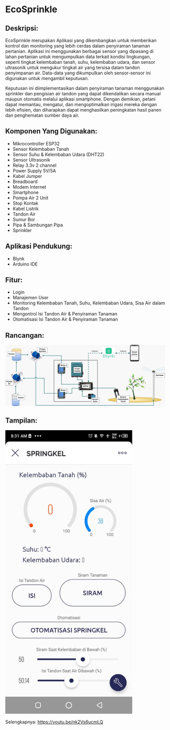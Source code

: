 # EcoSprinkle

## Deskripsi:
EcoSprinkle merupakan Aplikasi yang dikembangkan untuk memberikan kontrol dan monitoring yang lebih cerdas dalam penyiraman tanaman pertanian. Aplikasi ini menggunakan berbagai sensor yang dipasang di lahan pertanian untuk mengumpulkan data terkait kondisi lingkungan, seperti tingkat kelembaban tanah, suhu, kelembaban udara, dan sensor ultrasonik untuk mengukur tingkat air yang tersisa dalam tandon penyimpanan air. Data-data yang dikumpulkan oleh sensor-sensor ini digunakan untuk mengambil keputusan. 

Keputusan ini diimplementasikan dalam penyiraman tanaman menggunakan sprinkler dan pengisian air tandon yang dapat dikendalikan secara manual maupun otomatis melalui aplikasi smartphone. Dengan demikian, petani dapat memantau, mengatur, dan mengoptimalkan irigasi mereka dengan lebih efisien, dan diharapkan dapat menghasilkan peningkatan hasil panen dan penghematan sumber daya air.

## Komponen Yang Digunakan:
* Mikrocontroller ESP32
* Sensor Kelembaban Tanah
* Sensor Suhu & Kelembaban Udara (DHT22)
* Sensor Ultrasonik
* Relay 3.3v 2 channel
* Power Supply 5V/5A
* Kabel Jumper
* Breadboard
* Modem Internet
* Smartphone
* Pompa Air 2 Unit
* Stop Kontak
* Kabel Listrik
* Tandon Air
* Sumur Bor
* Pipa & Sambungan Pipa
* Sprinkler

## Aplikasi Pendukung:
* Blynk
* Arduino IDE

## Fitur:
* Login
* Manajemen User
* Monitoring Kelembaban Tanah, Suhu, Kelembaban Udara, Sisa Air dalam Tandon
* Mengontrol Isi Tandon Air & Penyiraman Tanaman
* Otomatisasi Isi Tandon Air & Penyiraman Tanaman

## Rancangan:
<img src="img/rancangan.jpg" alt="Rancangan Sistem" width="800px"> 

## Tampilan:
<img src="img/dashboard.jpg" alt="Dashboard" width="400px">

Selengkapnya:
https://youtu.be/nk2Vs6ucmLQ
